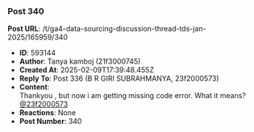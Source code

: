 ### Post 340
**Post URL**: /t/ga4-data-sourcing-discussion-thread-tds-jan-2025/165959/340
- **ID**: 593144
- **Author**: Tanya kamboj (21f3000745)
- **Created At**: 2025-02-09T17:39:48.455Z
- **Reply To**: Post 336 (B R GIRI SUBRAHMANYA, 23f2000573)
- **Content**:  
  Thankyou , but now i am getting missing code error. What it means? <a class="mention" href="/u/23f2000573">@23f2000573</a>
- **Reactions**: None
- **Post Number**: 340

